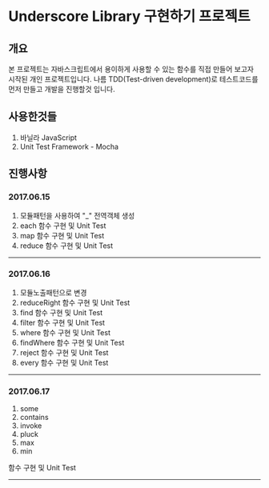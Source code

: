 Underscore Library 구현하기 프로젝트
========

## 개요

본 프로젝트는 자바스크립트에서 용이하게 사용할 수 있는 함수를 직접 만들어 보고자 시작된 개인 프로젝트입니다.
나름 TDD(Test-driven development)로 테스트코드를 먼저 만들고 개발을 진행할것 입니다.

## 사용한것들
1. 바닐라 JavaScript
2. Unit Test Framework - Mocha

## 진행사항

### 2017.06.15
1. 모듈패턴을 사용하여 "_" 전역객체 생성
2. each 함수 구현 및 Unit Test
2. map 함수 구현 및 Unit Test
3. reduce 함수 구현 및 Unit Test

- - -

### 2017.06.16
1. 모듈노출패턴으로 변경
2. reduceRight 함수 구현 및 Unit Test
3. find 함수 구현 및 Unit Test
4. filter 함수 구현 및 Unit Test
5. where 함수 구현 및 Unit Test
6. findWhere 함수 구현 및 Unit Test
7. reject 함수 구현 및 Unit Test
8. every 함수 구현 및 Unit Test

- - -

### 2017.06.17


1. some
2. contains
3. invoke
4. pluck
5. max
6. min 

함수 구현 및 Unit Test

- - -

